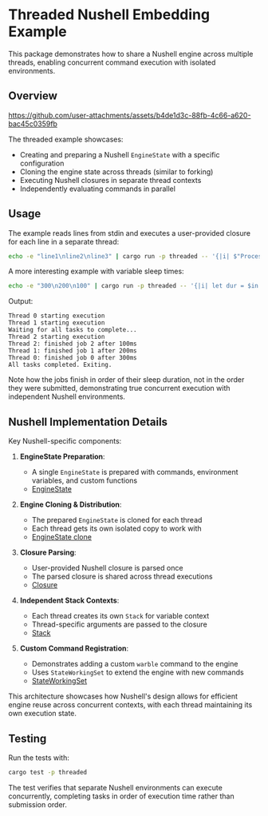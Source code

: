 # Threaded Nushell Embedding Example

This package demonstrates how to share a Nushell engine across multiple threads, enabling concurrent command execution with isolated environments.

## Overview

https://github.com/user-attachments/assets/b4de1d3c-88fb-4c66-a620-bac45c0359fb

The threaded example showcases:
- Creating and preparing a Nushell `EngineState` with a specific configuration
- Cloning the engine state across threads (similar to forking)
- Executing Nushell closures in separate thread contexts
- Independently evaluating commands in parallel

## Usage

The example reads lines from stdin and executes a user-provided closure for each line in a separate thread:

```bash
echo -e "line1\nline2\nline3" | cargo run -p threaded -- '{|i| $"Processing ($in) with job id ($i)"}'
```

A more interesting example with variable sleep times:

```bash
echo -e "300\n200\n100" | cargo run -p threaded -- '{|i| let dur = $in + "ms"; sleep ($dur | into duration); $"finished job ($i) after ($dur)" }'
```

Output:
```
Thread 0 starting execution
Thread 1 starting execution
Waiting for all tasks to complete...
Thread 2 starting execution
Thread 2: finished job 2 after 100ms
Thread 1: finished job 1 after 200ms
Thread 0: finished job 0 after 300ms
All tasks completed. Exiting.
```

Note how the jobs finish in order of their sleep duration, not in the order they were submitted, demonstrating true concurrent execution with independent Nushell environments.

## Nushell Implementation Details

Key Nushell-specific components:

1. **EngineState Preparation**: 
   - A single `EngineState` is prepared with commands, environment variables, and custom functions
   - [EngineState](https://docs.rs/nu-protocol/latest/nu_protocol/engine/struct.EngineState.html)

2. **Engine Cloning & Distribution**:
   - The prepared `EngineState` is cloned for each thread
   - Each thread gets its own isolated copy to work with
   - [EngineState clone](https://docs.rs/nu-protocol/latest/nu_protocol/engine/struct.EngineState.html#impl-Clone-for-EngineState)

3. **Closure Parsing**:
   - User-provided Nushell closure is parsed once
   - The parsed closure is shared across thread executions
   - [Closure](https://docs.rs/nu-protocol/latest/nu_protocol/engine/struct.Closure.html)

4. **Independent Stack Contexts**:
   - Each thread creates its own `Stack` for variable context
   - Thread-specific arguments are passed to the closure
   - [Stack](https://docs.rs/nu-protocol/latest/nu_protocol/engine/struct.Stack.html)

5. **Custom Command Registration**:
   - Demonstrates adding a custom `warble` command to the engine
   - Uses `StateWorkingSet` to extend the engine with new commands
   - [StateWorkingSet](https://docs.rs/nu-protocol/latest/nu_protocol/engine/struct.StateWorkingSet.html)

This architecture showcases how Nushell's design allows for efficient engine reuse across concurrent contexts, with each thread maintaining its own execution state.

## Testing

Run the tests with:

```bash
cargo test -p threaded
```

The test verifies that separate Nushell environments can execute concurrently, completing tasks in order of execution time rather than submission order.